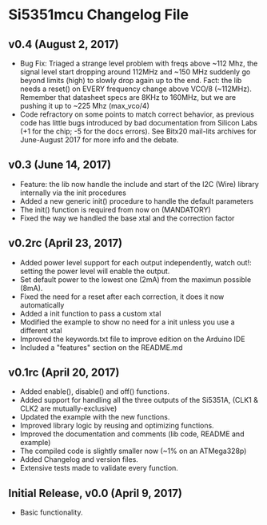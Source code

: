 # Si5351mcu Changelog File #

## v0.4 (August 2, 2017) ##

* Bug Fix: Triaged a strange level problem with freqs above ~112 Mhz, the signal level start dropping around 112MHz and ~150 MHz suddenly go beyond limits (high) to slowly drop again up to the end. Fact: the lib needs a reset() on EVERY frequency change above VCO/8 (~112MHz). Remember that datasheet specs are 8KHz to 160MHz, but we are pushing it up to ~225 Mhz (max_vco/4)
* Code refractory on some points to match correct behavior, as previous code has little bugs introduced by bad documentation from Silicon Labs (+1 for the chip; -5 for the docs errors). See Bitx20 mail-lits archives for June-August 2017 for more info and the debate.

## v0.3 (June 14, 2017) ##

* Feature: the lib now handle the include and start of the I2C (Wire) library internally via the init procedures
* Added a new generic init() procedure to handle the default parameters
* The init() function is required from now on (MANDATORY)
* Fixed the way we handled the base xtal and the correction factor

## v0.2rc (April 23, 2017) ##

* Added power level support for each output independently, watch out!: setting the power level will enable the output.
* Set default power to the lowest one (2mA) from the maximun possible (8mA).
* Fixed the need for a reset after each correction, it does it now automatically
* Added a init function to pass a custom xtal
* Modified the example to show no need for a init unless you use a different xtal
* Improved the keywords.txt file to improve edition on the Arduino IDE
* Included a "features" section on the README.md

## v0.1rc (April 20, 2017) ##

* Added enable(), disable() and off() functions.
* Added support for handling all the three outputs of the Si5351A, (CLK1 & CLK2 are mutually-exclusive)
* Updated the example with the new functions.
* Improved library logic by reusing and optimizing functions.
* Improved the documentation and comments (lib code, README and example)
* The compiled code is slightly smaller now (~1% on an ATMega328p)
* Added Changelog and version files.
* Extensive tests made to validate every function.

## Initial Release, v0.0 (April 9, 2017) ##

* Basic functionality.

